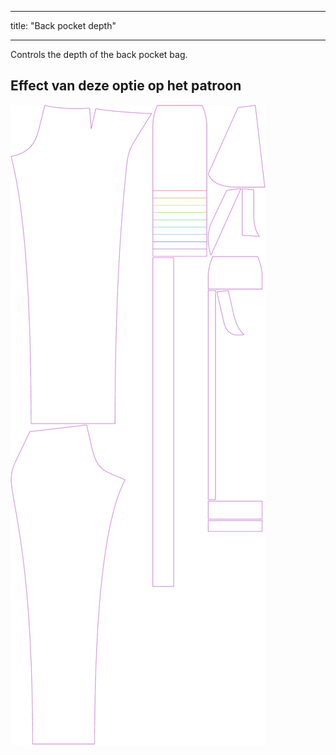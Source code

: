 - - -
title: "Back pocket depth"
- - -

Controls the depth of the back pocket bag.

## Effect van deze optie op het patroon

![This image shows the effect of this option by superimposing several variants that have a different value for this option](charlie_backpocketdepth_sample.svg "Effect of this option on the pattern")
